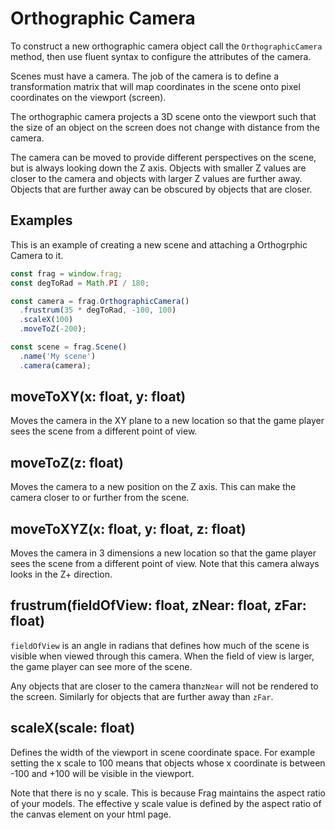 # Orthographic Camera
To construct a new orthographic camera object call the `OrthographicCamera` 
method, then use fluent syntax to configure the attributes of the camera.

Scenes must have a camera. The job of the camera is to define a 
transformation matrix that will map coordinates in the scene onto 
pixel coordinates on the viewport (screen).

The orthographic camera projects a 3D scene onto the viewport such
that the size of an object on the screen does not change with distance
from the camera.

The camera can be moved to provide different perspectives on the scene,
but is always looking down the Z axis. Objects with smaller Z values are
closer to the camera and objects with larger Z values are further away.
Objects that are further away can be obscured by objects that are closer.

## Examples
This is an example of creating a new scene and attaching a Orthogrphic
Camera to it.

```javascript
const frag = window.frag;
const degToRad = Math.PI / 180;

const camera = frag.OrthographicCamera()
  .frustrum(35 * degToRad, -100, 100)
  .scaleX(100)
  .moveToZ(-200);

const scene = frag.Scene()
  .name('My scene')
  .camera(camera);
```

## moveToXY(x: float, y: float)
Moves the camera in the XY plane to a new location so that the game player sees
the scene from a different point of view.

## moveToZ(z: float)
Moves the camera to a new position on the Z axis. This can make the camera closer
to or further from the scene.

## moveToXYZ(x: float, y: float, z: float)
Moves the camera in 3 dimensions a new location so that the game player sees
the scene from a different point of view. Note that this camera always looks
in the Z+ direction.

## frustrum(fieldOfView: float, zNear: float, zFar: float)
`fieldOfView` is an angle in radians that defines how much of the scene is
visible when viewed through this camera. When the field of view is larger, the
game player can see more of the scene.

Any objects that are closer to the camera than`zNear` will not be rendered to the 
screen. Similarly for objects that are further away than `zFar`.

## scaleX(scale: float)
Defines the width of the viewport in scene coordinate space. For example setting
the x scale to 100 means that objects whose x coordinate is between -100 and +100
will be visible in the viewport.

Note that there is no y scale. This is because Frag maintains the aspect ratio of
your models. The effective y scale value is defined by the aspect ratio of the
canvas element on your html page.
